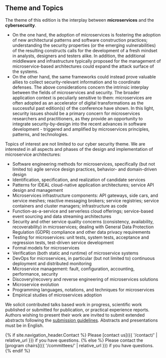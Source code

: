 ## Theme and Topics

The theme of this edition is the interplay between **microservices** and the **cybersecurity**.
-	On the one hand, the adoption of microservices is fostering the adoption of new architectural patterns and software construction practices; understanding the security properties (or the emerging vulnerabilities) of the resulting constructs calls for the development of a fresh mindset in analysts, designers and testers alike. In addition, the additional middleware and infrastructure typically proposed for the management of microservice-based architectures could expand the attack surface of the systems. 
-	On the other hand, the same frameworks could instead prove valuable allies to collect security-relevant information and to coordinate defenses.
The above considerations concern the intrinsic interplay between the fields of microservices and security. The broader application context is peculiarly sensitive to them: microservices are often adopted as an accelerator of digital transformations as the successful past edition(s) of the conference have shown. In this light, security issues should be a primary concern for microservices researchers and practitioners, as they provide an opportunity to integrate security-by-design into the recent advances in software development - triggered and amplified by microservices principles, patterns, and technologies.


Topics of interest are not limited to our cyber security theme. We are interested in all aspects and phases of the design and implementation of microservice architectures:
-	Software engineering methods for microservices, specifically (but not limited to) agile service design practices, behavior- and domain-driven design
-	Identification, specification, and realization of candidate services
-	Patterns for IDEAL cloud-native application architectures; service API design and management
-	Microservices infrastructure components: API gateways, side cars, and service meshes; reactive messaging brokers; service registries; service containers and cluster managers; infrastructure as code
-	Function-as-a-service and serverless cloud offerings; service-based event sourcing and data streaming architectures 
-	Security and other service quality concerns (consistency, availability, recoverability) in microservices; dealing with General Data Protection Regulation (GDPR) compliance and other data privacy requirements
-	Testing for microservices: unit tests, system tests, acceptance and regression tests, test-driven service development
-	Formal models for microservices
-	Verification (both static and runtime) of microservice systems
-	DevOps for microservices, in particular (but not limited to) continuous deployment and distributed monitoring
-	Microservice management: fault, configuration, accounting, performance, security  
-	Discovery/recovery and reverse engineering of microservices solutions
-	Microservice evolution
-	Programming languages, notations, and techniques for microservices
-	Empirical studies of microservices adoption


We solicit contributed talks based work in progress, scientific work published or submitted for publication, or practical experience reports.
Authors wishing to present their work are invited to submit extended abstracts following the <a class="link-to-tab" href="#submission">submission guidelines</a>.
Abstracts and presentations must be in English.

{% if site.navigation_header.Contact %}
Please [contact us]({{ '/contact/' | relative_url }}) if you have questions.
{% else %}
Please contact the [program chairs]({{ '/committees/' | relative_url }}) if you have questions.
{% endif %}